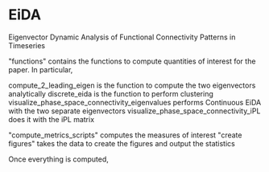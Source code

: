 # EiDA
Eigenvector Dynamic Analysis of Functional Connectivity Patterns in Timeseries

"functions" contains the functions to compute quantities of interest for the paper. 
In particular, 

compute_2_leading_eigen is the function to compute the two eigenvectors analytically
discrete_eida is the function to perform clustering
visualize_phase_space_connectivity_eigenvalues performs Continuous EiDA with the two separate eigenvectors
visualize_phase_space_connectivity_iPL does it with the iPL matrix

"compute_metrics_scripts" computes the measures of interest "create figures" takes the data to create the figures and output the statistics

Once everything is computed, 
